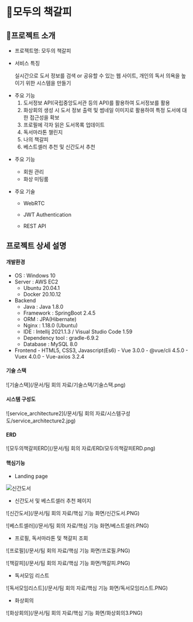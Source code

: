 # 🔖모두의 책갈피

## 📖프로젝트 소개

* 프로젝트명: 모두의 책갈피

* 서비스 특징

  실시간으로 도서 정보를 검색 or 공유할 수 있는 웹 사이트, 개인의 독서 의욕을 높이기 위한 시스템을 만들기 


- 주요 기능 
  1. 도서정보 API(국립중앙도서관 등의 API)를 활용하여 도서정보를 활용
  2. 화상회의 생성 시  도서 정보 출력 및 썸네일 이미지로 활용하여 특정 도서에 대한 접근성을 확보
  3. 프로필에 각자 읽은 도서목록 업데이트 
  4. 독서마라톤 챌린지
  5. 나의 책갈피
  6. 베스트셀러 추천 및 신간도서 추천

* 주요 기능
  - 회원 관리
  - 화상 미팅룸

* 주요 기술
  - WebRTC

  - JWT Authentication

  - REST API

    

## 프로젝트 상세 설명

#### 개발환경

- OS : Windows 10
- Server : AWS EC2
  - Ubuntu 20.04.1
  - Docker 20.10.12
- Backend
  - Java : Java 1.8.0
  - Framework : SpringBoot 2.4.5
  - ORM : JPA(Hibernate)
  - Nginx : 1.18.0 (Ubuntu)
  - IDE : Intellij 2021.1.3 / Visual Studio Code 1.59
  - Dependency tool : gradle-6.9.2
  - Database : MySQL 8.0
- Frontend - HTML5, CSS3, Javascript(Es6) - Vue 3.0.0 - @vue/cli 4.5.0 - Vuex 4.0.0 - Vue-axios 3.2.4



#### 기술 스택 

![기술스택](/문서/팀 회의 자료/기술스택/기술스택.png)



#### 시스템 구성도

![service_architecture2](/문서/팀 회의 자료/시스템구성도/service_architecture2.jpg)



#### ERD

![모두의책갈피ERD](/문서/팀 회의 자료/ERD/모두의책갈피ERD.png)





#### 핵심기능
- Landing page

![신간도서](README/%ED%99%88.PNG)

- 신간도서 및 베스트셀러 추천 페이지

![신간도서](/문서/팀 회의 자료/핵심 기능 화면/신간도서.PNG)

![베스트셀러](/문서/팀 회의 자료/핵심 기능 화면/베스트셀러.PNG)

- 프로필, 독서마라톤 및 책갈피 조회

![프로필](/문서/팀 회의 자료/핵심 기능 화면/프로필.PNG)

![책갈피](/문서/팀 회의 자료/핵심 기능 화면/책갈피.PNG)

- 독서모임 리스트

![독서모임리스트](/문서/팀 회의 자료/핵심 기능 화면/독서모임리스트.PNG)

- 화상회의

![화상회의](/문서/팀 회의 자료/핵심 기능 화면/화상회의3.PNG)

